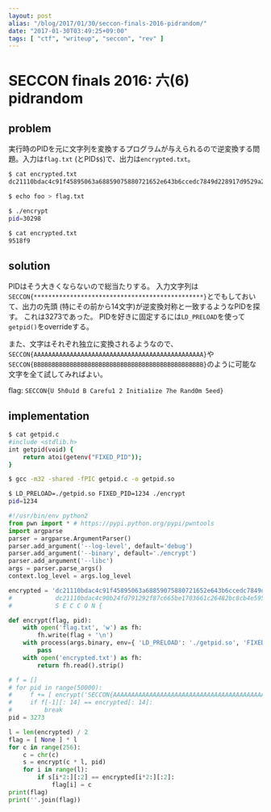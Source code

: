 ```yaml
---
layout: post
alias: "/blog/2017/01/30/seccon-finals-2016-pidrandom/"
date: "2017-01-30T03:49:25+09:00"
tags: [ "ctf", "writeup", "seccon", "rev" ]
---
```


# SECCON finals 2016: 六(6) pidrandom

## problem

実行時のPIDを元に文字列を変換するプログラムが与えられるので逆変換する問題。入力は`flag.txt` (とPID`$$`)で、出力は`encrypted.txt`。

``` sh
$ cat encrypted.txt
dc21110bdac4c91f45895063a68859075880721652e643b6ccedc7849d228917d9529a2cc73baf1572a255bfe0dc70ab3f652716ad5c4b

$ echo foo > flag.txt

$ ./encrypt
pid=30298

$ cat encrypted.txt
9518f9
```

## solution

PIDはそう大きくならないので総当たりする。
入力文字列は`SECCON{***********************************************}`とでもしておいて、出力の先頭 (特にその前から$14$文字)が逆変換対称と一致するようなPIDを探す。
これは$3273$であった。
PIDを好きに固定するには`LD_PRELOAD`を使って`getpid()`をoverrideする。

また、文字はそれぞれ独立に変換されるようなので、`SECCON{AAAAAAAAAAAAAAAAAAAAAAAAAAAAAAAAAAAAAAAAAAAAAAA}`や`SECCON{BBBBBBBBBBBBBBBBBBBBBBBBBBBBBBBBBBBBBBBBBBBBBBB}`のように可能な文字を全て試してみればよい。

flag: `SECCON{U 5h0u1d B Carefu1 2 Initia1ize 7he Rand0m 5eed}`

## implementation

``` sh
$ cat getpid.c
#include <stdlib.h>
int getpid(void) {
    return atoi(getenv("FIXED_PID"));
}

$ gcc -m32 -shared -fPIC getpid.c -o getpid.so

$ LD_PRELOAD=./getpid.so FIXED_PID=1234 ./encrypt
pid=1234
```

``` python
#!/usr/bin/env python2
from pwn import * # https://pypi.python.org/pypi/pwntools
import argparse
parser = argparse.ArgumentParser()
parser.add_argument('--log-level', default='debug')
parser.add_argument('--binary', default='./encrypt')
parser.add_argument('--libc')
args = parser.parse_args()
context.log_level = args.log_level

encrypted = 'dc21110bdac4c91f45895063a68859075880721652e643b6ccedc7849d228917d9529a2cc73baf1572a255bfe0dc70ab3f652716ad5c4b'
#            dc21110bdac4c90b24fd791292f87c665be1703661c26482bc8cb4e5950da122f172ea04fc1fce635b8634acc0f355da1304533289794b
#            S E C C O N {                                                                                               } 

def encrypt(flag, pid):
    with open('flag.txt', 'w') as fh:
        fh.write(flag + '\n')
    with process(args.binary, env={ 'LD_PRELOAD': './getpid.so', 'FIXED_PID': str(pid) }) as p:
        pass
    with open('encrypted.txt') as fh:
        return fh.read().strip()

# f = []
# for pid in range(50000):
#     f += [ encrypt('SECCON{AAAAAAAAAAAAAAAAAAAAAAAAAAAAAAAAAAAAAAAAAAAAAAA}', pid) ]
#     if f[-1][: 14] == encrypted[: 14]:
#         break
pid = 3273

l = len(encrypted) / 2
flag = [ None ] * l
for c in range(256):
    c = chr(c)
    s = encrypt(c * l, pid)
    for i in range(l):
        if s[i*2:][:2] == encrypted[i*2:][:2]:
            flag[i] = c
print(flag)
print(''.join(flag))
```
